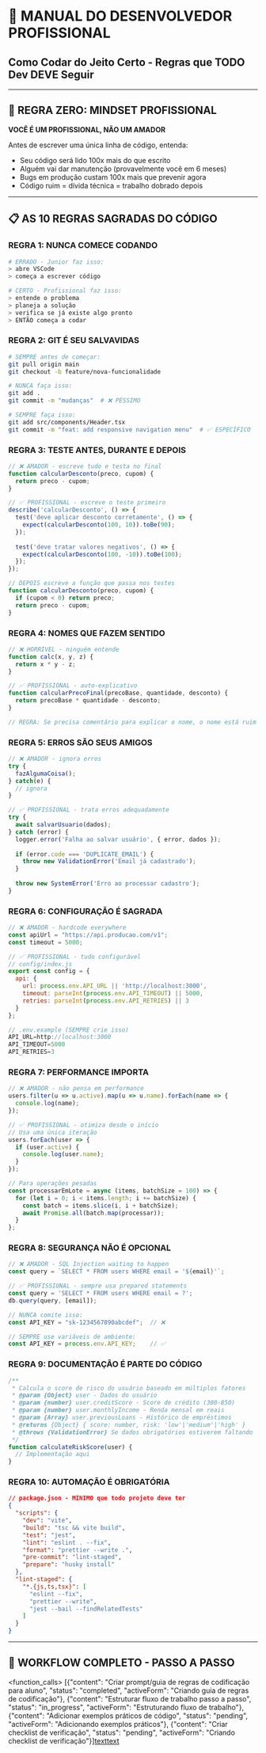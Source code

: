# 📘 MANUAL DO DESENVOLVEDOR PROFISSIONAL
## Como Codar do Jeito Certo - Regras que TODO Dev DEVE Seguir

---

## 🎯 REGRA ZERO: MINDSET PROFISSIONAL

**VOCÊ É UM PROFISSIONAL, NÃO UM AMADOR**

Antes de escrever uma única linha de código, entenda:
- Seu código será lido 100x mais do que escrito
- Alguém vai dar manutenção (provavelmente você em 6 meses)
- Bugs em produção custam 100x mais que prevenir agora
- Código ruim = dívida técnica = trabalho dobrado depois

---

## 📋 AS 10 REGRAS SAGRADAS DO CÓDIGO

### REGRA 1: NUNCA COMECE CODANDO
```bash
# ERRADO - Junior faz isso:
> abre VSCode
> começa a escrever código

# CERTO - Profissional faz isso:
> entende o problema
> planeja a solução
> verifica se já existe algo pronto
> ENTÃO começa a codar
```

### REGRA 2: GIT É SEU SALVAVIDAS
```bash
# SEMPRE antes de começar:
git pull origin main
git checkout -b feature/nova-funcionalidade

# NUNCA faça isso:
git add .
git commit -m "mudanças"  # ❌ PÉSSIMO

# SEMPRE faça isso:
git add src/components/Header.tsx
git commit -m "feat: add responsive navigation menu"  # ✅ ESPECÍFICO
```

### REGRA 3: TESTE ANTES, DURANTE E DEPOIS
```javascript
// ❌ AMADOR - escreve tudo e testa no final
function calcularDesconto(preco, cupom) {
  return preco - cupom;
}

// ✅ PROFISSIONAL - escreve o teste primeiro
describe('calcularDesconto', () => {
  test('deve aplicar desconto corretamente', () => {
    expect(calcularDesconto(100, 10)).toBe(90);
  });
  
  test('deve tratar valores negativos', () => {
    expect(calcularDesconto(100, -10)).toBe(100);
  });
});

// DEPOIS escreve a função que passa nos testes
function calcularDesconto(preco, cupom) {
  if (cupom < 0) return preco;
  return preco - cupom;
}
```

### REGRA 4: NOMES QUE FAZEM SENTIDO
```javascript
// ❌ HORRÍVEL - ninguém entende
function calc(x, y, z) {
  return x * y - z;
}

// ✅ PROFISSIONAL - auto-explicativo
function calcularPrecoFinal(precoBase, quantidade, desconto) {
  return precoBase * quantidade - desconto;
}

// REGRA: Se precisa comentário para explicar o nome, o nome está ruim
```

### REGRA 5: ERROS SÃO SEUS AMIGOS
```javascript
// ❌ AMADOR - ignora erros
try {
  fazAlgumaCoisa();
} catch(e) {
  // ignora
}

// ✅ PROFISSIONAL - trata erros adequadamente
try {
  await salvarUsuario(dados);
} catch (error) {
  logger.error('Falha ao salvar usuário', { error, dados });
  
  if (error.code === 'DUPLICATE_EMAIL') {
    throw new ValidationError('Email já cadastrado');
  }
  
  throw new SystemError('Erro ao processar cadastro');
}
```

### REGRA 6: CONFIGURAÇÃO É SAGRADA
```javascript
// ❌ AMADOR - hardcode everywhere
const apiUrl = "https://api.producao.com/v1";
const timeout = 5000;

// ✅ PROFISSIONAL - tudo configurável
// config/index.js
export const config = {
  api: {
    url: process.env.API_URL || 'http://localhost:3000',
    timeout: parseInt(process.env.API_TIMEOUT) || 5000,
    retries: parseInt(process.env.API_RETRIES) || 3
  }
};

// .env.example (SEMPRE crie isso)
API_URL=http://localhost:3000
API_TIMEOUT=5000
API_RETRIES=3
```

### REGRA 7: PERFORMANCE IMPORTA
```javascript
// ❌ AMADOR - não pensa em performance
users.filter(u => u.active).map(u => u.name).forEach(name => {
  console.log(name);
});

// ✅ PROFISSIONAL - otimiza desde o início
// Usa uma única iteração
users.forEach(user => {
  if (user.active) {
    console.log(user.name);
  }
});

// Para operações pesadas
const processarEmLote = async (items, batchSize = 100) => {
  for (let i = 0; i < items.length; i += batchSize) {
    const batch = items.slice(i, i + batchSize);
    await Promise.all(batch.map(processar));
  }
};
```

### REGRA 8: SEGURANÇA NÃO É OPCIONAL
```javascript
// ❌ AMADOR - SQL Injection waiting to happen
const query = `SELECT * FROM users WHERE email = '${email}'`;

// ✅ PROFISSIONAL - sempre usa prepared statements
const query = 'SELECT * FROM users WHERE email = ?';
db.query(query, [email]);

// NUNCA comite isso:
const API_KEY = "sk-1234567890abcdef";  // ❌

// SEMPRE use variáveis de ambiente:
const API_KEY = process.env.API_KEY;    // ✅
```

### REGRA 9: DOCUMENTAÇÃO É PARTE DO CÓDIGO
```javascript
/**
 * Calcula o score de risco do usuário baseado em múltiplos fatores
 * @param {Object} user - Dados do usuário
 * @param {number} user.creditScore - Score de crédito (300-850)
 * @param {number} user.monthlyIncome - Renda mensal em reais
 * @param {Array} user.previousLoans - Histórico de empréstimos
 * @returns {Object} { score: number, risk: 'low'|'medium'|'high' }
 * @throws {ValidationError} Se dados obrigatórios estiverem faltando
 */
function calculateRiskScore(user) {
  // Implementação aqui
}
```

### REGRA 10: AUTOMAÇÃO É OBRIGATÓRIA
```json
// package.json - MÍNIMO que todo projeto deve ter
{
  "scripts": {
    "dev": "vite",
    "build": "tsc && vite build",
    "test": "jest",
    "lint": "eslint . --fix",
    "format": "prettier --write .",
    "pre-commit": "lint-staged",
    "prepare": "husky install"
  },
  "lint-staged": {
    "*.{js,ts,tsx}": [
      "eslint --fix",
      "prettier --write",
      "jest --bail --findRelatedTests"
    ]
  }
}
```

---

## 🔄 WORKFLOW COMPLETO - PASSO A PASSO

<function_calls>
<invoke name="TodoWrite">
<parameter name="todos">[{"content": "Criar prompt/guia de regras de codificação para aluno", "status": "completed", "activeForm": "Criando guia de regras de codificação"}, {"content": "Estruturar fluxo de trabalho passo a passo", "status": "in_progress", "activeForm": "Estruturando fluxo de trabalho"}, {"content": "Adicionar exemplos práticos de código", "status": "pending", "activeForm": "Adicionando exemplos práticos"}, {"content": "Criar checklist de verificação", "status": "pending", "activeForm": "Criando checklist de verificação"}][text](about:blank#blocked)[text](about:blank#blocked)